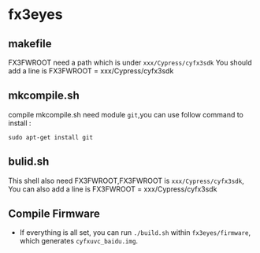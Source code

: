 # fx3eyes

## makefile

FX3FWROOT need a path which is under `xxx/Cypress/cyfx3sdk`
You should add a line is FX3FWROOT = xxx/Cypress/cyfx3sdk

## mkcompile.sh

compile mkcompile.sh need module `git`,you can use follow command to install :

`sudo apt-get install git`

## bulid.sh

This shell also need FX3FWROOT,FX3FWROOT is `xxx/Cypress/cyfx3sdk`,
You can also add a line is FX3FWROOT = xxx/Cypress/cyfx3sdk

## Compile Firmware ##
- If everything is all set, you can run `./build.sh` within `fx3eyes/firmware`, which generates  `cyfxuvc_baidu.img`.


